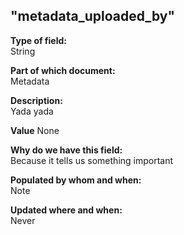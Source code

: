 ## "metadata_uploaded_by"

**Type of field:**  
String  

**Part of which document:**  
Metadata

**Description:**  
Yada yada  

**Value**
None

**Why do we have this field:**  
Because it tells us something important  

**Populated by whom and when:**  
Note  

**Updated where and when:**  
Never

